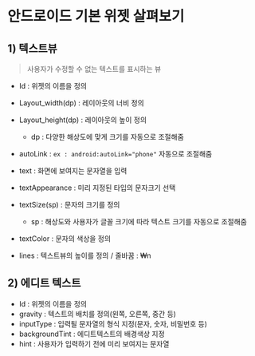 # 안드로이드 기본 위젯 살펴보기

## 1) 텍스트뷰

> 사용자가 수정할 수 없는 텍스트를 표시하는 뷰

- Id : 위젯의 이름을 정의
- Layout_width(dp) : 레이아웃의 너비 정의
- Layout_height(dp) : 레이아웃의 높이 정의

  - dp : 다양한 해상도에 맞게 크기를 자동으로 조절해줌

- autoLink : `ex : android:autoLink="phone"` 자동으로 조절해줌
- text : 화면에 보여지는 문자열을 입력
- textAppearance : 미리 지정된 타입의 문자크기 선택
- textSize(sp) : 문자의 크기를 정의

  - sp : 해상도와 사용자가 글꼴 크기에 따라 텍스트 크기를 자동으로 조절해줌

- textColor : 문자의 색상을 정의
- lines : 텍스트뷰의 높이를 정의 / 줄바꿈 : ₩n

## 2) 에디트 텍스트

- Id : 위젯의 이름을 정의
- gravity : 텍스트의 배치를 정의(왼쪽, 오른쪽, 중간 등)
- inputType : 입력될 문자열의 형식 지정(문자, 숫자, 비밀번호 등)
- backgroundTint : 에디트텍스트의 배경색상 지정
- hint : 사용자가 입력하기 전에 미리 보여지는 문자열
